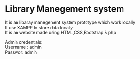 # Library Manegement system <br>
It is an libaray manegement system prototype which work locally<br>
It use XAMPP to store data locally<br>
It is an website made using HTML,CSS,Bootstrap & php<br>
<p>Admin credentials:<br> 
Username : admin<br> 
Passwor: admin</p>
